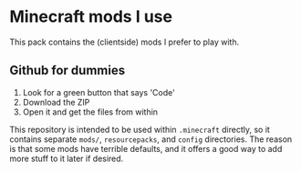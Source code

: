 # Minecraft mods I use

This pack contains the (clientside) mods I prefer to play with.

## Github for dummies

1. Look for a green button that says 'Code'
2. Download the ZIP
3. Open it and get the files from within

This repository is intended to be used within `.minecraft` directly, so it contains separate `mods/`, `resourcepacks`, and `config` directories. The reason is that some mods have terrible defaults, and it offers a good way to add more stuff to it later if desired.
